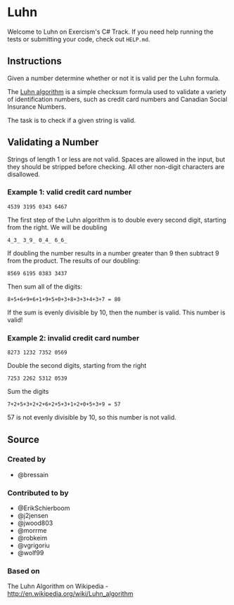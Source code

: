 # Luhn

Welcome to Luhn on Exercism's C# Track.
If you need help running the tests or submitting your code, check out `HELP.md`.

## Instructions

Given a number determine whether or not it is valid per the Luhn formula.

The [Luhn algorithm](https://en.wikipedia.org/wiki/Luhn_algorithm) is
a simple checksum formula used to validate a variety of identification
numbers, such as credit card numbers and Canadian Social Insurance
Numbers.

The task is to check if a given string is valid.

## Validating a Number

Strings of length 1 or less are not valid. Spaces are allowed in the input,
but they should be stripped before checking. All other non-digit characters
are disallowed.

### Example 1: valid credit card number

```text
4539 3195 0343 6467
```

The first step of the Luhn algorithm is to double every second digit,
starting from the right. We will be doubling

```text
4_3_ 3_9_ 0_4_ 6_6_
```

If doubling the number results in a number greater than 9 then subtract 9
from the product. The results of our doubling:

```text
8569 6195 0383 3437
```

Then sum all of the digits:

```text
8+5+6+9+6+1+9+5+0+3+8+3+3+4+3+7 = 80
```

If the sum is evenly divisible by 10, then the number is valid. This number is valid!

### Example 2: invalid credit card number

```text
8273 1232 7352 0569
```

Double the second digits, starting from the right

```text
7253 2262 5312 0539
```

Sum the digits

```text
7+2+5+3+2+2+6+2+5+3+1+2+0+5+3+9 = 57
```

57 is not evenly divisible by 10, so this number is not valid.

## Source

### Created by

- @bressain

### Contributed to by

- @ErikSchierboom
- @j2jensen
- @jwood803
- @morrme
- @robkeim
- @vgrigoriu
- @wolf99

### Based on

The Luhn Algorithm on Wikipedia - http://en.wikipedia.org/wiki/Luhn_algorithm